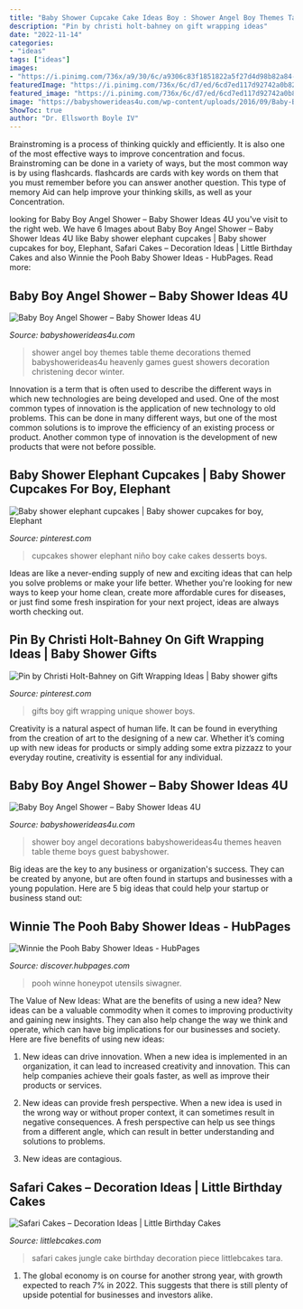```yaml
---
title: "Baby Shower Cupcake Cake Ideas Boy : Shower Angel Boy Themes Table Theme Decorations Themed Babyshowerideas4u Heavenly Games Guest Showers Decoration Christening Decor Winter"
description: "Pin by christi holt-bahney on gift wrapping ideas"
date: "2022-11-14"
categories:
- "ideas"
tags: ["ideas"]
images:
- "https://i.pinimg.com/736x/a9/30/6c/a9306c83f1851822a5f27d4d98b82a84--elephant-cupcakes.jpg"
featuredImage: "https://i.pinimg.com/736x/6c/d7/ed/6cd7ed117d92742a0b82fb338c5706b5--baby-boy-gifts-wrapping-ideas.jpg"
featured_image: "https://i.pinimg.com/736x/6c/d7/ed/6cd7ed117d92742a0b82fb338c5706b5--baby-boy-gifts-wrapping-ideas.jpg"
image: "https://babyshowerideas4u.com/wp-content/uploads/2016/09/Baby-Boy-Angel-Shower-Guest-Table.jpg"
ShowToc: true
author: "Dr. Ellsworth Boyle IV"
---
```



Brainstroming is a process of thinking quickly and efficiently. It is also one of the most effective ways to improve concentration and focus. Brainstroming can be done in a variety of ways, but the most common way is by using flashcards. flashcards are cards with key words on them that you must remember before you can answer another question. This type of memory Aid can help improve your thinking skills, as well as your Concentration.

	

		
looking for Baby Boy Angel Shower – Baby Shower Ideas 4U you've visit to the right web. We have 6 Images about Baby Boy Angel Shower – Baby Shower Ideas 4U like Baby shower elephant cupcakes | Baby shower cupcakes for boy, Elephant, Safari Cakes – Decoration Ideas | Little Birthday Cakes and also Winnie the Pooh Baby Shower Ideas - HubPages. Read more:
		
    
## Baby Boy Angel Shower – Baby Shower Ideas 4U

<img loading=lazy src="https://babyshowerideas4u.com/wp-content/uploads/2016/09/Baby-Boy-Angel-Shower-Table-Decor.jpg" onerror="this.onerror=null;this.src='https://tse2.mm.bing.net/th?id=OIP.e_hhebP6lmPHO4LwyI5gCAHaJ4&amp;pid=15.1';" alt="Baby Boy Angel Shower – Baby Shower Ideas 4U">

_Source: babyshowerideas4u.com_

>shower angel boy themes table theme decorations themed babyshowerideas4u heavenly games guest showers decoration christening decor winter. 

	

Innovation is a term that is often used to describe the different ways in which new technologies are being developed and used. One of the most common types of innovation is the application of new technology to old problems. This can be done in many different ways, but one of the most common solutions is to improve the efficiency of an existing process or product. Another common type of innovation is the development of new products that were not before possible.

    
## Baby Shower Elephant Cupcakes | Baby Shower Cupcakes For Boy, Elephant

<img loading=lazy src="https://i.pinimg.com/736x/a9/30/6c/a9306c83f1851822a5f27d4d98b82a84--elephant-cupcakes.jpg" onerror="this.onerror=null;this.src='https://tse3.mm.bing.net/th?id=OIP.w6L2mbd4ko3espD4JfNfxwHaJ3&amp;pid=15.1';" alt="Baby shower elephant cupcakes | Baby shower cupcakes for boy, Elephant">

_Source: pinterest.com_

>cupcakes shower elephant niño boy cake cakes desserts boys. 

	

Ideas are like a never-ending supply of new and exciting ideas that can help you solve problems or make your life better. Whether you're looking for new ways to keep your home clean, create more affordable cures for diseases, or just find some fresh inspiration for your next project, ideas are always worth checking out.

    
## Pin By Christi Holt-Bahney On Gift Wrapping Ideas | Baby Shower Gifts

<img loading=lazy src="https://i.pinimg.com/736x/6c/d7/ed/6cd7ed117d92742a0b82fb338c5706b5--baby-boy-gifts-wrapping-ideas.jpg" onerror="this.onerror=null;this.src='https://tse3.mm.bing.net/th?id=OIP.BG1PtySzcfHH6fw0yKu0SgHaJ4&amp;pid=15.1';" alt="Pin by Christi Holt-Bahney on Gift Wrapping Ideas | Baby shower gifts">

_Source: pinterest.com_

>gifts boy gift wrapping unique shower boys. 

	

Creativity is a natural aspect of human life. It can be found in everything from the creation of art to the designing of a new car. Whether it’s coming up with new ideas for products or simply adding some extra pizzazz to your everyday routine, creativity is essential for any individual.

    
## Baby Boy Angel Shower – Baby Shower Ideas 4U

<img loading=lazy src="https://babyshowerideas4u.com/wp-content/uploads/2016/09/Baby-Boy-Angel-Shower-Guest-Table.jpg" onerror="this.onerror=null;this.src='https://tse2.mm.bing.net/th?id=OIP.bErzTLJJIfM7cThh0MImBAHaJ4&amp;pid=15.1';" alt="Baby Boy Angel Shower – Baby Shower Ideas 4U">

_Source: babyshowerideas4u.com_

>shower boy angel decorations babyshowerideas4u themes heaven table theme boys guest babyshower. 

	

Big ideas are the key to any business or organization's success. They can be created by anyone, but are often found in startups and businesses with a young population. Here are 5 big ideas that could help your startup or business stand out: 

    
## Winnie The Pooh Baby Shower Ideas - HubPages

<img loading=lazy src="https://images.saymedia-content.com/.image/t_share/MTc4MjY3MjkxNjE5MzcwNjAw/winnie-the-pooh-baby-shower-ideas.jpg" onerror="this.onerror=null;this.src='https://tse3.mm.bing.net/th?id=OIP.WV_fCrihe3UmxAoyRHslBQHaLn&amp;pid=15.1';" alt="Winnie the Pooh Baby Shower Ideas - HubPages">

_Source: discover.hubpages.com_

>pooh winne honeypot utensils siwagner. 

	

The Value of New Ideas: What are the benefits of using a new idea?
New ideas can be a valuable commodity when it comes to improving productivity and gaining new insights. They can also help change the way we think and operate, which can have big implications for our businesses and society. Here are five benefits of using new ideas:
1. New ideas can drive innovation. When a new idea is implemented in an organization, it can lead to increased creativity and innovation. This can help companies achieve their goals faster, as well as improve their products or services.

2. New ideas can provide fresh perspective. When a new idea is used in the wrong way or without proper context, it can sometimes result in negative consequences. A fresh perspective can help us see things from a different angle, which can result in better understanding and solutions to problems.

3. New ideas are contagious.

    
## Safari Cakes – Decoration Ideas | Little Birthday Cakes

<img loading=lazy src="http://www.littlebcakes.com/wp-content/uploads/2014/01/Safari-Cakes-Pictures-768x1024.jpg" onerror="this.onerror=null;this.src='https://tse3.mm.bing.net/th?id=OIP.G_xoIImjsZUYhIy1yOBCCgHaJ4&amp;pid=15.1';" alt="Safari Cakes – Decoration Ideas | Little Birthday Cakes">

_Source: littlebcakes.com_

>safari cakes jungle cake birthday decoration piece littlebcakes tara. 

	

1. The global economy is on course for another strong year, with growth expected to reach 7% in 2022. This suggests that there is still plenty of upside potential for businesses and investors alike.

